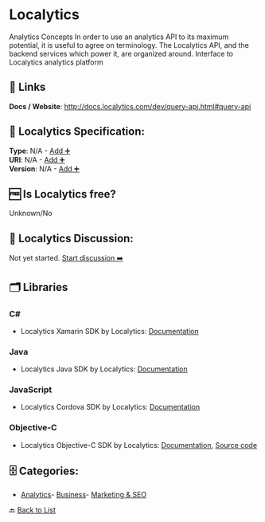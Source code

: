 # Localytics

Analytics Concepts In order to use an analytics API to its maximum potential, it is useful to agree on terminology. The Localytics API, and the backend services which power it, are organized around. Interface to Localytics analytics platform

##  🔗 Links
**Docs / Website**: http://docs.localytics.com/dev/query-api.html#query-api

## 🧬 Localytics Specification:
**Type**: N/A - [Add ➕](https://github.com/apis-list/apis-list/edit/main/apis/localytics/localytics.yaml)  
**URI**: N/A - [Add ➕](https://github.com/apis-list/apis-list/edit/main/apis/localytics/localytics.yaml)  
**Version**: N/A - [Add ➕](https://github.com/apis-list/apis-list/edit/main/apis/localytics/localytics.yaml)

## 🆓 Is Localytics free?
 Unknown/No 

## 💬 Localytics Discussion:
Not yet started. [Start discussion ➡️](https://github.com/apis-list/apis-list/discussions/new)

## 🗂️ Libraries
### C#
- Localytics Xamarin SDK by Localytics: [Documentation](https://github.com/localytics/localytics-xamarin)
### Java
-  Localytics Java SDK by Localytics: [Documentation](http://docs.localytics.com/#Dev/sdk-downloads.html)
### JavaScript
- Localytics Cordova SDK by Localytics: [Documentation](https://github.com/localytics/localytics-cordova)
### Objective-C
- Localytics Objective-C SDK by Localytics: [Documentation](http://docs.localytics.com/index.html#Dev/Integrate/ios-integration.html), [Source code](http://docs.localytics.com/#Dev/sdk-downloads.html)


## 🗄️ Categories:
- [Analytics](https://github.com/apis-list/apis-list#analytics-)- [Business](https://github.com/apis-list/apis-list#business-)- [Marketing & SEO](https://github.com/apis-list/apis-list#marketing--seo-)

🔙  [Back to List](https://github.com/apis-list/apis-list)
